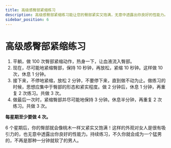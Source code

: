```yaml
---
title: 高级感臀部紧缩练习
description: 高级感臀部紧缩练习能让您的臀部紧实又饱满，无意中透露出你良好的性能力。
sidebar_position: 6
---
```

# 高级感臀部紧缩练习
1. 平躺，做 100 次臀部紧缩动作，热身一下，让血液流入臀部。
1. 现在，尽可能地紧缩臀部，保持 10 秒钟，再放松，紧缩 10 秒钟。这样做 10 次，休息 1 分钟。
2. 接下来，不停地紧缩，放松 2 分钟，不要停下来，直到做不动为止。做练习的时候，思想应集中于臀部的形态和紧实程度。做 2 分钟后，休息 1 分钟，再重复 2 次练习。共做 3 次。
1. 做最后一次时，紧缩臀部并尽可能地保持 3 分钟。休息半分钟，再重复 2 次练习。共做 3 次。

**每星期至少要做 4 次。**

6 个星期后，你的臀部就会像桃木一样又紧实又饱满！这样的外观对女人是很有吸引力的，也无意中透露出你良好的性能力。持续练习，不久你就会成为一个猛男的，不再是那种一分钟就软了的男人。
